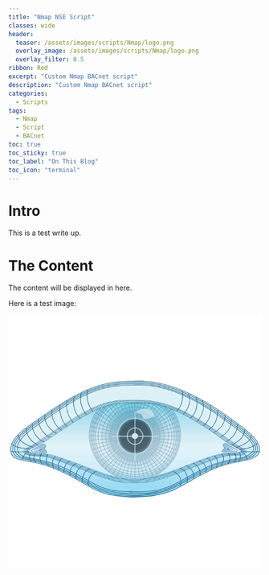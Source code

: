 ```yaml
---
title: "Nmap NSE Script"
classes: wide
header:
  teaser: /assets/images/scripts/Nmap/logo.png
  overlay_image: /assets/images/scripts/Nmap/logo.png
  overlay_filter: 0.5
ribbon: Red
excerpt: "Custom Nmap BACnet script"
description: "Custom Nmap BACnet script"
categories:
  - Scripts
tags:
  - Nmap
  - Script
  - BACnet
toc: true
toc_sticky: true
toc_label: "On This Blog"
toc_icon: "terminal"
---
```


# Intro
This is a test write up.

# The Content
The content will be displayed in here.

Here is a test image:

![image.png](/assets/images/scripts/Nmap/logo.png)
